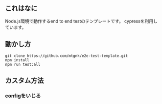 ## これはなに
Node.js環境で動作するend to end testのテンプレートです。
cypressを利用しています。

## 動かし方

```
git clone https://github.com/mtgnk/e2e-test-template.git
npm install
npm run test:all
```

## カスタム方法
### configをいじる

